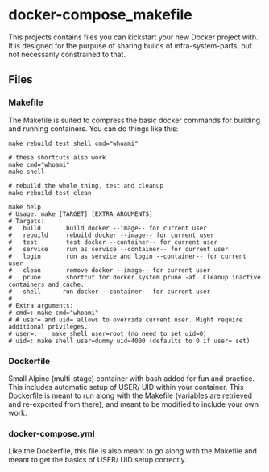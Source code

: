 # docker-compose_makefile
This projects contains files you can kickstart your new Docker project with. It is designed for the purpuse of sharing builds of infra-system-parts, but not necessarily constrained to that.

## Files

### Makefile
The Makefile is suited to compress the basic docker commands for building and running containers. You can do things like this:
```
make rebuild test shell cmd="whoami"

# these shortcuts also work
make cmd="whoami"
make shell

# rebuild the whole thing, test and cleanup
make rebuild test clean

make help
# Usage: make [TARGET] [EXTRA_ARGUMENTS]
# Targets:
#   build    	build docker --image-- for current user
#   rebuild  	rebuild docker --image-- for current user
#   test     	test docker --container-- for current user
#   service   	run as service --container-- for current user
#   login   	run as service and login --container-- for current user
#   clean    	remove docker --image-- for current user
#   prune    	shortcut for docker system prune -af. Cleanup inactive containers and cache.
#   shell      run docker --container-- for current user
#
# Extra arguments:
# cmd=:	make cmd="whoami"
# # user= and uid= allows to override current user. Might require additional privileges.
# user=:	make shell user=root (no need to set uid=0)
# uid=:	make shell user=dummy uid=4000 (defaults to 0 if user= set)
```

### Dockerfile 
Small Alpine (multi-stage) container with bash added for fun and practice. This includes automatic setup of USER/ UID within your container. This Dockerfile is meant to run along with the Makefile (variables are retrieved and re-exported from there), and meant to be modified to include your own work.

### docker-compose.yml
Like the Dockerfile, this file is also meant to go along with the Makefile and meant to get the basics of USER/ UID setup correctly.
